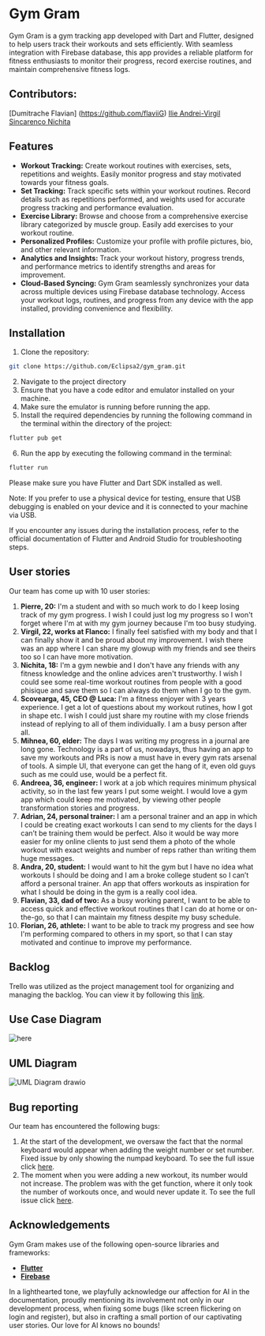 # Gym Gram

Gym Gram is a gym tracking app developed with Dart and Flutter, designed to help users track their workouts and sets efficiently. With seamless integration with Firebase database, this app provides a reliable platform for fitness enthusiasts to monitor their progress, record exercise routines, and maintain comprehensive fitness logs.

## Contributors:
[Dumitrache Flavian] (https://github.com/flaviiG)
[Ilie Andrei-Virgil](https://github.com/Eclipsa2)
[Sincarenco Nichita](https://github.com/snichita817)

## Features
* **Workout Tracking:** Create workout routines with exercises, sets, repetitions and weights. Easily monitor progress and stay motivated towards your fitness goals.
* **Set Tracking:** Track specific sets within your workout routines. Record details such as repetitions performed, and weights used for accurate progress tracking and performance evaluation.
* **Exercise Library:** Browse and choose from a comprehensive exercise library categorized by muscle group. Easily add exercises to your workout routine.
* **Personalized Profiles:** Customize your profile with profile pictures, bio, and other relevant information.
* **Analytics and Insights:** Track your workout history, progress trends, and performance metrics to identify strengths and areas for improvement.
* **Cloud-Based Syncing:** Gym Gram seamlessly synchronizes your data across multiple devices using Firebase database technology. Access your workout logs, routines, and progress from any device with the app installed, providing convenience and flexibility.

## Installation
1. Clone the repository:  
 ```bash
 git clone https://github.com/Eclipsa2/gym_gram.git
 ```
2. Navigate to the project directory
3. Ensure that you have a code editor and emulator installed on your machine.
4. Make sure the emulator is running before running the app.
5. Install the required dependencies by running the following command in the terminal within the directory of the project:
```bash 
flutter pub get
```
6. Run the app by executing the following command in the terminal:
```bash
flutter run
```
Please make sure you have Flutter and Dart SDK installed as well.

Note: If you prefer to use a physical device for testing, ensure that USB debugging is enabled on your device and it is connected to your machine via USB.

If you encounter any issues during the installation process, refer to the official documentation of Flutter and Android Studio for troubleshooting steps.

## User stories
Our team has come up with 10 user stories:
1. **Pierre, 20:** I'm a student and with so much work to do I keep losing track of my gym progress. I wish I could just log my progress so I won't forget where I'm at with my gym journey because I'm too busy studying.
2. **Virgil, 22, works at Flanco:** I finally feel satisfied with my body and that I can finally show it and be proud about my improvement. I wish there was an app where I can share my glowup with my friends and see theirs too so I can have more motivation.
3. **Nichita, 18:** I'm a gym newbie and I don't have any friends with any fitness knowledge and the online advices aren't trustworthy. I wish I could see some real-time workout routines from people with a good phisique and save them so I can always do them when I go to the gym.
4. **Scovearga, 45, CEO @ Luca:** I'm a fitness enjoyer with 3 years experience. I get a lot of questions about my workout rutines, how I got in shape etc. I wish I could just share my routine with my close friends instead of replying to all of them individually. I am a busy person after all.
5. **Mihnea, 60, elder:** The days I was writing my progress in a journal are long gone. Technology is a part of us, nowadays, thus having an app to save my workouts and PRs is now a must have in every gym rats arsenal of tools. A simple UI, that everyone can get the hang of it, even old guys such as me could use, would be a perfect fit.
6. **Andreea, 36, engineer:** I work at a job which requires minimum physical activity, so in the last few years I put some weight. I would love a gym app which could keep me motivated, by viewing other people transformation stories and progress.
7. **Adrian, 24, personal trainer:** I am a personal trainer and an app in which I could be creating exact workouts I can send to my clients for the days I can’t be training them would be perfect. Also it would be way more easier for my online clients to just send them a photo of the whole workout with exact weights and number of reps rather than writing them huge messages.
8. **Andra, 20, student:** I would want to hit the gym but I have no idea what workouts I should be doing and I am a broke college student so I can’t afford a personal trainer. An app that offers workouts as inspiration for what I should be doing in the gym is a really cool idea.
9. **Flavian, 33, dad of two:** As a busy working parent, I want to be able to access quick and effective workout routines that I can do at home or on-the-go, so that I can maintain my fitness despite my busy schedule.
10. **Florian, 26, athlete:** I want to be able to track my progress and see how I'm performing compared to others in my sport, so that I can stay motivated and continue to improve my performance.

## Backlog
Trello was utilized as the project management tool for organizing and managing the backlog. You can view it by following this [link](https://trello.com/b/ywzcNM8o/progres).

## Use Case Diagram
![here](https://github.com/Eclipsa2/gym_gram/assets/89789148/b4d2fe3c-8123-429b-8c7b-9b2e211f70c4)

## UML Diagram
![UML Diagram drawio](https://github.com/Eclipsa2/gym_gram/assets/89789148/d2d10f6d-a16e-4f00-a5d0-a69933012eda)

## Bug reporting
Our team has encountered the following bugs:
1. At the start of the development, we oversaw the fact that the normal keyboard would appear when adding the weight number or set number. Fixed issue by only showing the numpad keyboard. To see the full issue click [here](https://github.com/Eclipsa2/gym_gram/issues/1).
2. The moment when you were adding a new workout, its number would not increase. The problem was with the get function, where it only took the number of workouts once, and would never update it. To see the full issue click [here](https://github.com/Eclipsa2/gym_gram/issues/2).

## Acknowledgements
Gym Gram makes use of the following open-source libraries and frameworks:
* **[Flutter](https://flutter.dev)**
* **[Firebase](https://firebase.google.com)**  

In a lighthearted tone, we playfully acknowledge our affection for AI in the documentation, proudly mentioning its involvement not only in our development process, when fixing some bugs (like screen flickering on login and register), but also in crafting a small portion of our captivating user stories. Our love for AI knows no bounds!
